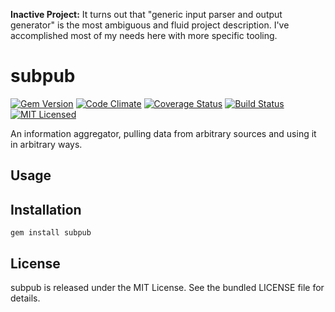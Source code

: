 **Inactive Project:** It turns out that "generic input parser and output generator" is the most ambiguous and fluid project description. I've accomplished most of my needs here with more specific tooling.

subpub
=========

[![Gem Version](https://img.shields.io/gem/v/subpub.svg)](https://rubygems.org/gems/subpub)
[![Code Climate](https://img.shields.io/codeclimate/github/akerl/subpub.svg)](https://codeclimate.com/github/akerl/subpub)
[![Coverage Status](https://img.shields.io/coveralls/akerl/subpub.svg)](https://coveralls.io/r/akerl/subpub)
[![Build Status](https://img.shields.io/travis/akerl/subpub.svg)](https://travis-ci.org/akerl/subpub)
[![MIT Licensed](https://img.shields.io/badge/license-MIT-green.svg)](https://tldrlegal.com/license/mit-license)

An information aggregator, pulling data from arbitrary sources and using it in arbitrary ways.

## Usage

## Installation

    gem install subpub

## License

subpub is released under the MIT License. See the bundled LICENSE file for details.

